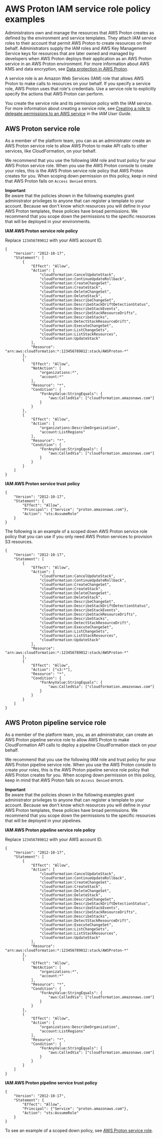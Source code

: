 # AWS Proton IAM service role policy examples<a name="security_iam_service-role-policy-examples"></a>

Administrators own and manage the resources that AWS Proton creates as defined by the environment and service templates\. They attach IAM service roles to their account that permit AWS Proton to create resources on their behalf\. Administrators supply the IAM roles and AWS Key Management Service keys for resources that are later owned and managed by developers when AWS Proton deploys their application as an AWS Proton service in an AWS Proton environment\. For more information about AWS KMS and data encryption, see [Data protection in AWS Proton](data-protection.md)\.

A service role is an Amazon Web Services \(IAM\) role that allows AWS Proton to make calls to resources on your behalf\. If you specify a service role, AWS Proton uses that role's credentials\. Use a service role to explicitly specify the actions that AWS Proton can perform\.

You create the service role and its permission policy with the IAM service\. For more information about creating a service role, see [Creating a role to delegate permissions to an AWS service](https://docs.aws.amazon.com/IAM/latest/UserGuide/id_roles_create_for-service.html) in the *IAM User Guide*\.

## AWS Proton service role<a name="proton-svc-role"></a>

As a member of the platform team, you can as an administrator create an AWS Proton service role to allow AWS Proton to make API calls to other services, like CloudFormation, on your behalf\.

We recommend that you use the following IAM role and trust policy for your AWS Proton service role\. When you use the AWS Proton console to create your roles, this is the AWS Proton service role policy that AWS Proton creates for you\. When scoping down permission on this policy, keep in mind that AWS Proton fails on `Access Denied` errors\.

**Important**  
Be aware that the policies shown in the following examples grant administrator privileges to anyone that can register a template to your account\. Because we don't know which resources you will define in your AWS Proton templates, these policies have broad permissions\. We recommend that you scope down the permissions to the specific resources that will be deployed in your environments\.

**IAM AWS Proton service role policy**

Replace `123456789012` with your AWS account ID\.

```
{
    "Version": "2012-10-17",
    "Statement": [
        {
            "Effect": "Allow",
            "Action": [
                "cloudformation:CancelUpdateStack",
                "cloudformation:ContinueUpdateRollback",
                "cloudformation:CreateChangeSet",
                "cloudformation:CreateStack",
                "cloudformation:DeleteChangeSet",
                "cloudformation:DeleteStack",
                "cloudformation:DescribeChangeSet",
                "cloudformation:DescribeStackDriftDetectionStatus",
                "cloudformation:DescribeStackEvents",
                "cloudformation:DescribeStackResourceDrifts",
                "cloudformation:DescribeStacks",
                "cloudformation:DetectStackResourceDrift",
                "cloudformation:ExecuteChangeSet",
                "cloudformation:ListChangeSets",
                "cloudformation:ListStackResources",
                "cloudformation:UpdateStack"
            ],
            "Resource": "arn:aws:cloudformation:*:123456789012:stack/AWSProton-*"
        },
        {
            "Effect": "Allow",
            "NotAction": [
                "organizations:*",
                "account:*"
            ],
            "Resource": "*",
            "Condition": {
                "ForAnyValue:StringEquals": {
                    "aws:CalledVia": ["cloudformation.amazonaws.com"]
                }
            }
        },
        {
            "Effect": "Allow",
            "Action": [
                "organizations:DescribeOrganization",
                "account:ListRegions"
            ],
            "Resource": "*",
            "Condition": {
                "ForAnyValue:StringEquals": {
                    "aws:CalledVia": ["cloudformation.amazonaws.com"]
                }
            }
        }
    ]
}
```

**IAM AWS Proton service trust policy**

```
{
    "Version": "2012-10-17",
    "Statement": {
        "Effect": "Allow",
        "Principal": {"Service": "proton.amazonaws.com"},
        "Action": "sts:AssumeRole"
    }
}
```

The following is an example of a scoped down AWS Proton service role policy that you can use if you only need AWS Proton services to provision S3 resources\. 

```
{
    "Version": "2012-10-17",
    "Statement": [
        {
            "Effect": "Allow",
            "Action": [
                "cloudformation:CancelUpdateStack",
                "cloudformation:ContinueUpdateRollback",
                "cloudformation:CreateChangeSet",
                "cloudformation:CreateStack",
                "cloudformation:DeleteChangeSet",
                "cloudformation:DeleteStack",
                "cloudformation:DescribeChangeSet",
                "cloudformation:DescribeStackDriftDetectionStatus",
                "cloudformation:DescribeStackEvents",
                "cloudformation:DescribeStackResourceDrifts",
                "cloudformation:DescribeStacks",
                "cloudformation:DetectStackResourceDrift",
                "cloudformation:ExecuteChangeSet",
                "cloudformation:ListChangeSets",
                "cloudformation:ListStackResources",
                "cloudformation:UpdateStack"
            ],
            "Resource": "arn:aws:cloudformation:*:123456789012:stack/AWSProton-*"
        },
        {
            "Effect": "Allow",
            "Action": ["s3:*"],
            "Resource": "*",
            "Condition": {
                "ForAnyValue:StringEquals": {
                    "aws:CalledVia": ["cloudformation.amazonaws.com"]
                }
            }
        }
    ]
}
```

## AWS Proton pipeline service role<a name="codepipeline-proton-svc-role"></a>

As a member of the platform team, you, as an administrator, can create an AWS Proton pipeline service role to allow AWS Proton to make CloudFormation API calls to deploy a pipeline CloudFormation stack on your behalf\.

We recommend that you use the following IAM role and trust policy for your AWS Proton pipeline service role\. When you use the AWS Proton console to create your roles, this is the AWS Proton pipeline service role policy that AWS Proton creates for you\. When scoping down permission on this policy, keep in mind that AWS Proton fails on `Access Denied` errors\.

**Important**  
Be aware that the policies shown in the following examples grant administrator privileges to anyone that can register a template to your account\. Because we don't know which resources you will define in your AWS Proton templates, these policies have broad permissions\. We recommend that you scope down the permissions to the specific resources that will be deployed in your pipelines\.

**IAM AWS Proton pipeline service role policy**

Replace `123456789012` with your AWS account ID\.

```
{
    "Version": "2012-10-17",
    "Statement": [
        {
            "Effect": "Allow",
            "Action": [
                "cloudformation:CancelUpdateStack",
                "cloudformation:ContinueUpdateRollback",
                "cloudformation:CreateChangeSet",
                "cloudformation:CreateStack",
                "cloudformation:DeleteChangeSet",
                "cloudformation:DeleteStack",
                "cloudformation:DescribeChangeSet",
                "cloudformation:DescribeStackDriftDetectionStatus",
                "cloudformation:DescribeStackEvents",
                "cloudformation:DescribeStackResourceDrifts",
                "cloudformation:DescribeStacks",
                "cloudformation:DetectStackResourceDrift",
                "cloudformation:ExecuteChangeSet",
                "cloudformation:ListChangeSets",
                "cloudformation:ListStackResources",
                "cloudformation:UpdateStack"
            ],
            "Resource": "arn:aws:cloudformation:*:123456789012:stack/AWSProton-*"
        },
        {
            "Effect": "Allow",
            "NotAction": [
                "organizations:*",
                "account:*"
            ],
            "Resource": "*",
            "Condition": {
                "ForAnyValue:StringEquals": {
                    "aws:CalledVia": ["cloudformation.amazonaws.com"]
                }
            }
        },
        {
            "Effect": "Allow",
            "Action": [
                "organizations:DescribeOrganization",
                "account:ListRegions"
            ],
            "Resource": "*",
            "Condition": {
                "ForAnyValue:StringEquals": {
                    "aws:CalledVia": ["cloudformation.amazonaws.com"]
                }
            }
        }
    ]
}
```

**IAM AWS Proton pipeline service trust policy**

```
{
    "Version": "2012-10-17",
    "Statement": {
        "Effect": "Allow",
        "Principal": {"Service": "proton.amazonaws.com"},
        "Action": "sts:AssumeRole"
    }
}
```

To see an example of a scoped down policy, see [AWS Proton service role](#proton-svc-role)\.